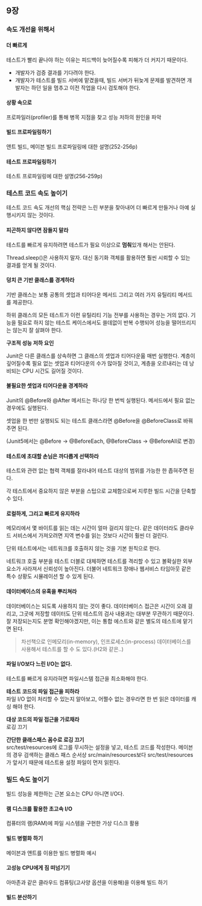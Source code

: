 ## 9장

### 속도 개선을 위해서

#### 더 빠르게
테스트가 빨리 끝나야 하는 이유는 피드백이 늦어질수록 피해가 더 커지기 때문이다.
- 개발자가 검증 결과를 기다려야 한다.
- 개발자가 테스트를 빌드 서버에 맡겼을때, 빌드 서버가 뒤늦게 문제를 발견하면 개발자는 하던 일을 멈추고 이전 작업을 다시 검토해야 한다.

#### 상황 속으로
프로파일러(profiler)를 통해 병목 지점을 찾고 성능 저하의 원인을 파악

#### 빌드 프로파일링하기
앤트 빌드, 메이븐 빌드 프로파일링에 대한 설명(252-256p)

#### 테스트 프로파일링하기
테스트 프로파일링에 대한 설명(256-259p)

### 테스트 코드 속도 높이기
테스트 코드 속도 개선의 핵심 전략은 느린 부분을 찾아내어 더 빠르게 만들거나 아예 실행시키지 않는 것이다.

#### 피곤하지 않다면 잠들지 말라
테스트를 빠르게 유지하려면 테스트가 필요 이상으로 <b>멈춰</b>있개 해서는 안된다.

Thread.sleep()은 사용하지 말자. 대신 동기화 객체를 활용하면 훨씬 시뢰할 수 있는 결과를 얻게 될 것이다.

#### 덩치 큰 기반 클래스를 경계하라
기반 클래스는 보통 공통의 셋업과 티어다운 메서드 그리고 여러 가지 유틸리티 메서드를 제공한다.

하위 클래스의 모든 테스트가 이런 유틸리티 기능 전부를 사용하는 경우는 거의 없다. 기능을 필요로 하지 않는 
테스트 케이스에서도 쓸데없이 반복 수행되어 성능을 떨어뜨리지는 않는지 잘 살펴야 한다.

<b>구조적 성능 저하 요인</b>

Junit은 다른 클래스를 상속하면 그 클래스의 셋업과 티어다운읆 매번 실행한다. 계층이 깊어질수록 필요 없는 셋업과 티어다운의 수가 많아질 것이고, 
계층을 오르내리는 데 낭비되는 CPU 시간도 길어질 것이다.

#### 불필요한 셋업과 티어다운을 경계하라
Junit의 @Before와 @After 메서드는 하나당 한 번씩 실행된다. 메서드에서 필요 없는 경우에도 실행된다.

셋업을 한 번만 실행되도 되는 테스트 클래스라면 @Before을 @BeforeClass로 바꿔주면 된다.

(Junit5에서는 @Before -> @BeforeEach, @BeforeClass -> @BeforeAll로 변경)

#### 테스트에 초대할 손님은 까다롭게 선택하라
테스트와 관련 없는 협력 객체를 잘라내어 테스트 대상의 범위를 가능한 한 좁혀주면 된다.

각 테스트에서 중요하지 않은 부분을 스텁으로 교체함으로써 지루한 빌드 시간을 단축할 수 있다.

#### 로컬하게, 그리고 빠르게 유지하라
메모리에서 몇 바이트를 읽는 데는 시간이 얼마 걸리지 않는다. 같은 데이터라도 클라우드 서비스에서 가져오려면 지역 변수를 읽는 것보다 시간이 훨씬 더 걸린다.

단위 테스트에서는 네트워크를 호출하지 않는 것을 기본 원칙으로 한다. 

네트워크 호출 부분을 테스트 더블로 대체하면 테스트를 격리할 수 있고 볼확실한 외부 요소가 사라져서 신뢰성이 높아진다. 더불어 네트워크 장애나 웹서비스
타임아웃 같은 특수 상황도 시뮬레이션 할 수 있게 된다.

#### 데이터베이스의 유혹을 뿌리쳐라

데이터베이스는 되도록 사용하지 않는 것이 좋다. 데이터베이스 접근은 시간이 오래 걸리고, 그곳에 저장할 데이터도 단위 테스트의
검사 내용과는 대부분 무관하기 때문이다. 잘 저장되는지도 분명 확인해야겠지만, 이는 통합 에스트와 같은 별도의 테스트에 맡기면 된다.

> 차선책으로 인메모리(in-memory), 인프로세스(in-process) 데이터베이스를 사용해서 테스트를 할 수 도 있다.(H2와 같은..)

#### 파일 I/O보다 느린 I/O는 없다.
테스트를 빠르게 유지라혀면 파일시스템 접근을 최소화해야 한다.

<b>테스트 코드의 파일 접근을 피하라</b><br>
파일 I/O 없이 처리할 수 있는지 알아보고, 어쩔수 없는 경우라면 한 번 읽은 데이터를 캐싱 해야 한다.

<b>대상 코드의 파일 접근을 가로채라</b><br>
로깅 끄기

<b>간단한 클래스패스 꼼수로 로깅 끄기</b><br>
src/test/resources에 로그를 무시하는 설정을 넣고, 테스트 코드를 작성한다. 메이븐의 경우 검색하는 클래스 패스
순서상 src/main/resources보다 src/test/resources가 앞서기 때문에 테스트용 설정 파일이 먼저 읽힌다.

### 빌드 속도 높이기
빌드 성능을 제한하는 근본 요소는 CPU 아니면 I/O다.

#### 램 디스크를 활용한 초고속 I/O
컴퓨터의 램(RAM)에 파일 시스템을 구현한 가상 디스크 활용

#### 빌드 병렬화 하기
메이븐과 앤트를 이용한 빌드 병렬화 예시

#### 고성능 CPU에게 짐 떠넘기기
아마존과 같은 클라우드 컴퓨팅(고사양 옵션을 이용해)을 이용해 빌드 하기

#### 빌드 분산하기